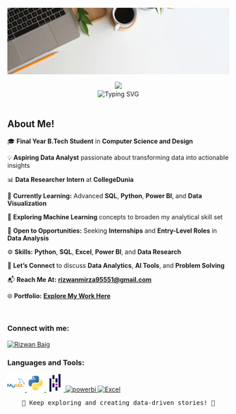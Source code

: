 ![MasterHead](https://raw.githubusercontent.com/rizz1406/rizz1406/refs/heads/main/assets/linkedinBanner-ezgif.com-video-to-gif-converter.gif)
<br>
<div align="center">
<img src="https://readme-typing-svg.demolab.com?font=Courgette&size=30&pause=1000&center=true&width=435&height=55&lines=Welcome+to+my+GitHub+Profile!" />
<br>
<img src="https://readme-typing-svg.demolab.com?font=Courgette&size=26&pause=1000&width=465&height=55&lines=Hi,+I'm+Rizwan!;Data+Enthusiast.;Student.;Turning+Data+into+Insights!" alt="Typing SVG" />
</div>
<br>
<div align="left">

## About Me!

🎓 **Final Year B.Tech Student** in **Computer Science and Design**  

💡 **Aspiring Data Analyst** passionate about transforming data into actionable insights  

📊 **Data Researcher Intern** at **CollegeDunia**

🚀 **Currently Learning:** Advanced **SQL**, **Python**, **Power BI**, and **Data Visualization**  

🤖 **Exploring Machine Learning** concepts to broaden my analytical skill set  

🌿 **Open to Opportunities:** Seeking **Internships** and **Entry-Level Roles** in **Data Analysis**

⚙️ **Skills:** **Python**, **SQL**, **Excel**, **Power BI**, and **Data Research**  

🤝 **Let’s Connect** to discuss **Data Analytics**, **AI Tools**, and **Problem Solving**  

📬 **Reach Me At:** **rizwanmirza95551@gmail.com**  

🌐 **Portfolio:** [**Explore My Work Here**](https://rizz1406.github.io/)  

</div>


<br>

<h3 align="left">Connect with me:</h3>
<p align="left">
<a href="https://linkedin.com/in/rizwanbaig001" target="blank">
  <img align="center" src="https://raw.githubusercontent.com/rahuldkjain/github-profile-readme-generator/master/src/images/icons/Social/linked-in-alt.svg" alt="Rizwan Baig" height="30" width="40" />
</a>
</p>

<h3 align="left">Languages and Tools:</h3>
<p align="left">

<a href="https://www.mysql.com/" target="_blank" rel="noreferrer"> 
  <img src="https://raw.githubusercontent.com/devicons/devicon/master/icons/mysql/mysql-original-wordmark.svg" alt="mysql" width="40" height="40"/> 
</a>

<a href="https://www.python.org" target="_blank" rel="noreferrer"> 
  <img src="https://raw.githubusercontent.com/devicons/devicon/master/icons/python/python-original.svg" alt="python" width="40" height="40"/> 
</a>

<a href="https://pandas.pydata.org/" target="_blank" rel="noreferrer"> 
  <img src="https://raw.githubusercontent.com/devicons/devicon/2ae2a900d2f041da66e950e4d48052658d850630/icons/pandas/pandas-original.svg" alt="pandas" width="40" height="40"/> 
</a>

<a href="https://powerbi.microsoft.com/" target="_blank" rel="noreferrer"> 
  <img src="https://www.vectorlogo.zone/logos/microsoft_powerbi/microsoft_powerbi-icon.svg" alt="powerbi" width="40" height="40"/> 
</a>

<a href="https://www.microsoft.com/en-us/microsoft-365/excel" target="_blank" rel="noreferrer"> 
  <img src="https://upload.wikimedia.org/wikipedia/commons/3/34/Microsoft_Office_Excel_%282019%E2%80%93present%29.svg" alt="Excel" width="40" height="40"/> 
</a>

</p>

<div align="center">
<pre align="center">🌟 Keep exploring and creating data-driven stories! 🌟</pre>
<br><br><br>
</div>
